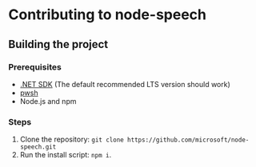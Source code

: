# Contributing to node-speech

## Building the project

### Prerequisites

- [.NET SDK](https://dotnet.microsoft.com/en-us/download) (The default recommended LTS version should work)
- [pwsh](https://learn.microsoft.com/en-us/powershell/scripting/install/installing-powershell?view=powershell-7.4)
- Node.js and npm

### Steps

1. Clone the repository: `git clone https://github.com/microsoft/node-speech.git`
2. Run the install script: `npm i`.
